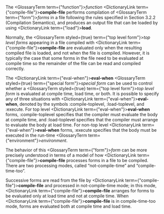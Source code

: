  



The <GlossaryTerm  term={"function"}><i>function</i></GlossaryTerm> <DictionaryLink  term={"compile-file"}><b>compile-file</b></DictionaryLink> performs compilation of <GlossaryTerm  term={"form"}><i>forms</i></GlossaryTerm> in a file following the rules specified in Section 3.2.2 (Compilation Semantics), and produces an output file that can be loaded by using <DictionaryLink  term={"load"}><b>load</b></DictionaryLink>. 



Normally, the <GlossaryTerm styled={true} term={"top level form"}><i>top level forms</i></GlossaryTerm> appearing in a file compiled with <DictionaryLink  term={"compile-file"}><b>compile-file</b></DictionaryLink> are evaluated only when the resulting compiled file is loaded, and not when the file is compiled. However, it is typically the case that some forms in the file need to be evaluated at compile time so the remainder of the file can be read and compiled correctly.  







The <DictionaryLink  term={"eval-when"}><b>eval-when</b></DictionaryLink> <GlossaryTerm styled={true} term={"special form"}><i>special form</i></GlossaryTerm> can be used to control whether a <GlossaryTerm styled={true} term={"top level form"}><i>top level form</i></GlossaryTerm> is evaluated at compile time, load time, or both. It is possible to specify any of three situations with <DictionaryLink  term={"eval-when"}><b>eval-when</b></DictionaryLink>, denoted by the symbols :compile-toplevel, :load-toplevel, and :execute. For top level <DictionaryLink  term={"eval-when"}><b>eval-when</b></DictionaryLink> forms, :compile-toplevel specifies that the compiler must evaluate the body at compile time, and :load-toplevel specifies that the compiler must arrange to evaluate the body at load time. For non-top level <DictionaryLink  term={"eval-when"}><b>eval-when</b></DictionaryLink> forms, :execute specifies that the body must be executed in the run-time <GlossaryTerm  term={"environment"}><i>environment</i></GlossaryTerm>. 



The behavior of this <GlossaryTerm  term={"form"}><i>form</i></GlossaryTerm> can be more precisely understood in terms of a model of how <DictionaryLink  term={"compile-file"}><b>compile-file</b></DictionaryLink> processes forms in a file to be compiled. There are two processing modes, called “not-compile-time” and “compile-time-too”. 



Successive forms are read from the file by <DictionaryLink  term={"compile-file"}><b>compile-file</b></DictionaryLink> and processed in not-compile-time mode; in this mode, <DictionaryLink  term={"compile-file"}><b>compile-file</b></DictionaryLink> arranges for forms to be evaluated only at load time and not at compile time. When <DictionaryLink  term={"compile-file"}><b>compile-file</b></DictionaryLink> is in compile-time-too mode, forms are evaluated both at compile time and load time. 



